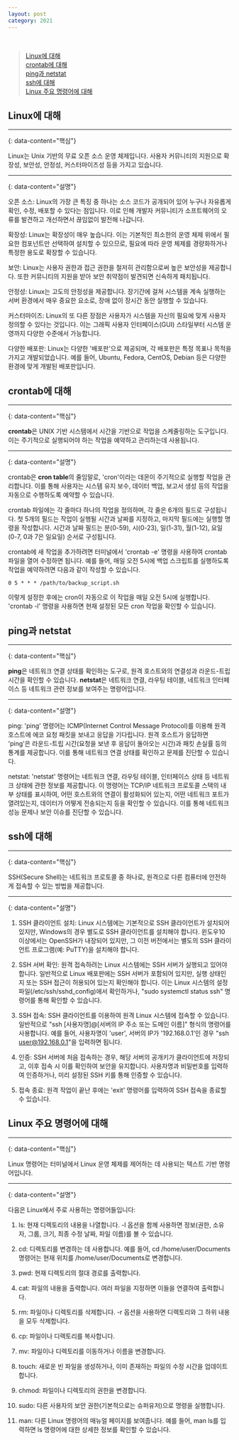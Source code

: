```yaml
---
layout: post
category: 2021
---
```


<br/>

> [Linux에 대해](#linux에-대해)       
> [crontab에 대해](#crontab에-대해)       
> [ping과 netstat](#ping과-netstat)       
> [ssh에 대해](#ssh에-대해)       
> [Linux 주요 명령어에 대해](#linux-주요-명령어에-대해)

## Linux에 대해

---
{: data-content="핵심"}

Linux는 Unix 기반의 무료 오픈 소스 운영 체제입니다. 사용자 커뮤니티의 지원으로 확장성, 보안성, 안정성, 커스터마이즈성 등을 가지고 있습니다.

---
{: data-content="설명"}

오픈 소스: Linux의 가장 큰 특징 중 하나는 소스 코드가 공개되어 있어 누구나 자유롭게 확인, 수정, 배포할 수 있다는 점입니다. 이로 인해 개발자 커뮤니티가 소프트웨어의 오류를 발견하고 개선하면서 끊임없이 발전해 나갑니다.

확장성: Linux는 확장성이 매우 높습니다. 이는 기본적인 최소한의 운영 체제 위에서 필요한 컴포넌트만 선택하여 설치할 수 있으므로, 필요에 따라 운영 체제를 경량화하거나 특정한 용도로 확장할 수 있습니다.

보안: Linux는 사용자 권한과 접근 권한을 철저히 관리함으로써 높은 보안성을 제공합니다. 또한 커뮤니티의 지원을 받아 보안 취약점이 발견되면 신속하게 패치됩니다.

안정성: Linux는 고도의 안정성을 제공합니다. 장기간에 걸쳐 시스템을 계속 실행하는 서버 환경에서 매우 중요한 요소로, 장애 없이 장시간 동안 실행할 수 있습니다.

커스터마이즈: Linux의 또 다른 장점은 사용자가 시스템을 자신의 필요에 맞게 사용자 정의할 수 있다는 것입니다. 이는 그래픽 사용자 인터페이스(GUI) 스타일부터 시스템 운영까지 다양한 수준에서 가능합니다.

다양한 배포판: Linux는 다양한 '배포판'으로 제공되며, 각 배포판은 특정 목표나 목적을 가지고 개발되었습니다. 예를 들어, Ubuntu, Fedora, CentOS, Debian 등은 다양한 환경에 맞게 개발된 배포판입니다.


## crontab에 대해

---
{: data-content="핵심"}

**crontab**은 UNIX 기반 시스템에서 시간을 기반으로 작업을 스케줄링하는 도구입니다. 이는 주기적으로 실행되어야 하는 작업을 예약하고 관리하는데 사용됩니다.

---
{: data-content="설명"}

crontab은 **cron table**의 줄임말로, 'cron'이라는 데몬이 주기적으로 실행할 작업을 관리합니다. 이를 통해 사용자는 시스템 유지 보수, 데이터 백업, 보고서 생성 등의 작업을 자동으로 수행하도록 예약할 수 있습니다.

crontab 파일에는 각 줄마다 하나의 작업을 정의하며, 각 줄은 6개의 필드로 구성됩니다. 첫 5개의 필드는 작업이 실행될 시간과 날짜를 지정하고, 마지막 필드에는 실행할 명령을 작성합니다. 시간과 날짜 필드는 분(0-59), 시(0-23), 일(1-31), 월(1-12), 요일(0-7, 0과 7은 일요일) 순서로 구성됩니다.

crontab에 새 작업을 추가하려면 터미널에서 'crontab -e' 명령을 사용하여 crontab 파일을 열어 수정하면 됩니다. 예를 들어, 매일 오전 5시에 백업 스크립트를 실행하도록 작업을 예약하려면 다음과 같이 작성할 수 있습니다.

```
0 5 * * * /path/to/backup_script.sh
```

이렇게 설정한 후에는 cron이 자동으로 이 작업을 매일 오전 5시에 실행합니다. 'crontab -l' 명령을 사용하면 현재 설정된 모든 cron 작업을 확인할 수 있습니다.


## ping과 netstat 

---
{: data-content="핵심"}

**ping**은 네트워크 연결 상태를 확인하는 도구로, 원격 호스트와의 연결성과 라운드-트립 시간을 확인할 수 있습니다. **netstat**은 네트워크 연결, 라우팅 테이블, 네트워크 인터페이스 등 네트워크 관련 정보를 보여주는 명령어입니다.

---
{: data-content="설명"}

ping: 'ping' 명령어는 ICMP(Internet Control Message Protocol)를 이용해 원격 호스트에 에코 요청 패킷을 보내고 응답을 기다립니다. 원격 호스트가 응답하면 'ping'은 라운드-트립 시간(요청을 보낸 후 응답이 돌아오는 시간)과 패킷 손실률 등의 통계를 제공합니다. 이를 통해 네트워크 연결 상태를 확인하고 문제를 진단할 수 있습니다.

netstat: 'netstat' 명령어는 네트워크 연결, 라우팅 테이블, 인터페이스 상태 등 네트워크 상태에 관한 정보를 제공합니다. 이 명령어는 TCP/IP 네트워크 프로토콜 스택의 내부 상태를 표시하여, 어떤 호스트와의 연결이 활성화되어 있는지, 어떤 네트워크 포트가 열려있는지, 데이터가 어떻게 전송되는지 등을 확인할 수 있습니다. 이를 통해 네트워크 성능 문제나 보안 이슈를 진단할 수 있습니다.


## ssh에 대해 

---
{: data-content="핵심"}

SSH(Secure Shell)는 네트워크 프로토콜 중 하나로, 원격으로 다른 컴퓨터에 안전하게 접속할 수 있는 방법을 제공합니다.

---
{: data-content="설명"}

1. SSH 클라이언트 설치: Linux 시스템에는 기본적으로 SSH 클라이언트가 설치되어 있지만, Windows의 경우 별도로 SSH 클라이언트를 설치해야 합니다. 윈도우10 이상에서는 OpenSSH가 내장되어 있지만, 그 이전 버전에서는 별도의 SSH 클라이언트 프로그램(예: PuTTY)을 설치해야 합니다.

2. SSH 서버 확인: 원격 접속하려는 Linux 시스템에는 SSH 서버가 실행되고 있어야 합니다. 일반적으로 Linux 배포판에는 SSH 서버가 포함되어 있지만, 실행 상태인지 또는 SSH 접근이 허용되어 있는지 확인해야 합니다. 이는 Linux 시스템의 설정 파일(/etc/ssh/sshd_config)에서 확인하거나, "sudo systemctl status ssh" 명령어를 통해 확인할 수 있습니다.

3. SSH 접속: SSH 클라이언트를 이용하여 원격 Linux 시스템에 접속할 수 있습니다. 일반적으로 "ssh [사용자명]@[서버의 IP 주소 또는 도메인 이름]" 형식의 명령어를 사용합니다. 예를 들어, 사용자명이 'user', 서버의 IP가 '192.168.0.1'인 경우 "ssh user@192.168.0.1"을 입력하면 됩니다.

4. 인증: SSH 서버에 처음 접속하는 경우, 해당 서버의 공개키가 클라이언트에 저장되고, 이후 접속 시 이를 확인하여 보안을 유지합니다. 사용자명과 비밀번호를 입력하여 인증하거나, 미리 설정된 SSH 키를 통해 인증할 수 있습니다.

5. 접속 종료: 원격 작업이 끝난 후에는 'exit' 명령어를 입력하여 SSH 접속을 종료할 수 있습니다.


## Linux 주요 명령어에 대해

---
{: data-content="핵심"}

Linux 명령어는 터미널에서 Linux 운영 체제를 제어하는 데 사용되는 텍스트 기반 명령어입니다.

---
{: data-content="설명"}

다음은 Linux에서 주로 사용하는 명령어들입니다:

1. ls: 현재 디렉토리의 내용을 나열합니다. -l 옵션을 함께 사용하면 정보(권한, 소유자, 그룹, 크기, 최종 수정 날짜, 파일 이름)를 볼 수 있습니다. 

2. cd: 디렉토리를 변경하는 데 사용합니다. 예를 들어, cd /home/user/Documents 명령어는 현재 위치를 /home/user/Documents로 변경합니다.

3. pwd: 현재 디렉토리의 절대 경로를 출력합니다.

4. cat: 파일의 내용을 출력합니다. 여러 파일을 지정하면 이들을 연결하여 출력합니다.

5. rm: 파일이나 디렉토리를 삭제합니다. -r 옵션을 사용하면 디렉토리와 그 하위 내용을 모두 삭제합니다.

6. cp: 파일이나 디렉토리를 복사합니다.

7. mv: 파일이나 디렉토리를 이동하거나 이름을 변경합니다.

8. touch: 새로운 빈 파일을 생성하거나, 이미 존재하는 파일의 수정 시간을 업데이트합니다.

9. chmod: 파일이나 디렉토리의 권한을 변경합니다.

10. sudo: 다른 사용자의 보안 권한(기본적으로는 슈퍼유저)으로 명령을 실행합니다.

11. man: 다른 Linux 명령어의 매뉴얼 페이지를 보여줍니다. 예를 들어, man ls를 입력하면 ls 명령어에 대한 상세한 정보를 확인할 수 있습니다.